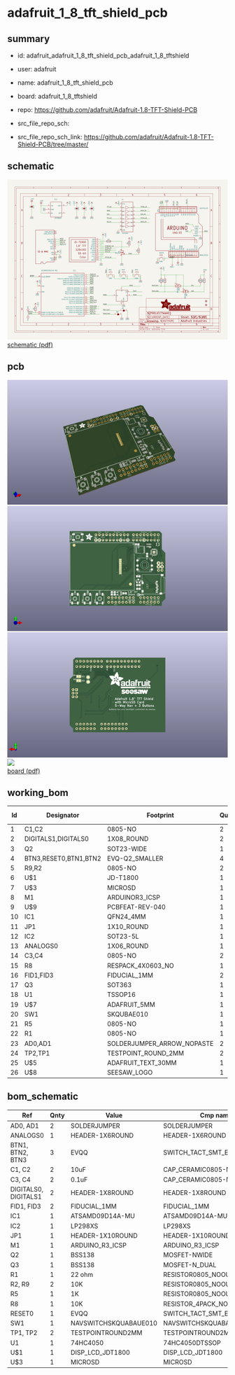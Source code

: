 # adafruit_1_8_tft_shield_pcb
 
## summary 
* id: adafruit_adafruit_1_8_tft_shield_pcb_adafruit_1_8_tftshield
* user: adafruit
* name: adafruit_1_8_tft_shield_pcb
* board: adafruit_1_8_tftshield
* repo: https://github.com/adafruit/Adafruit-1.8-TFT-Shield-PCB



* src_file_repo_sch: 
* src_file_repo_sch_link: https://github.com/adafruit/Adafruit-1.8-TFT-Shield-PCB/tree/master/

## schematic  
![](working_schematic_600.png)  
[schematic (pdf)](working_schematic.pdf)  

## pcb  
![](working_3d_600.png) 
![](working_3d_front_600.png)  
![](working_3d_back_600.png)  
![](working_600.png)  
[board (pdf)](working.pdf)  

## working_bom
| Id | Designator | Footprint | Quantity | Designation | Supplier and ref |  | None | 
| --- | --- | --- | --- | --- | --- | --- | --- | 
| 1 | C1,C2 | 0805-NO | 2 | 10uF |  |  | [''] | 
| 2 | DIGITALS1,DIGITALS0 | 1X08_ROUND | 2 |  |  |  | [''] | 
| 3 | Q2 | SOT23-WIDE | 1 | BSS138 |  |  | [''] | 
| 4 | BTN3,RESET0,BTN1,BTN2 | EVQ-Q2_SMALLER | 4 | EVQQ |  |  | [''] | 
| 5 | R9,R2 | 0805-NO | 2 | 10K |  |  | [''] | 
| 6 | U$1 | JD-T1800 | 1 | DISP_LCD_JDT1800 |  |  | [''] | 
| 7 | U$3 | MICROSD | 1 | MICROSD |  |  | [''] | 
| 8 | M1 | ARDUINOR3_ICSP | 1 | ARDUINO_R3_ICSP |  |  | [''] | 
| 9 | U$9 | PCBFEAT-REV-040 | 1 |  |  |  | [''] | 
| 10 | IC1 | QFN24_4MM | 1 | ATSAMD09D14A-MU |  |  | [''] | 
| 11 | JP1 | 1X10_ROUND | 1 |  |  |  | [''] | 
| 12 | IC2 | SOT23-5L | 1 | AP2112K-3.3 |  |  | [''] | 
| 13 | ANALOGS0 | 1X06_ROUND | 1 |  |  |  | [''] | 
| 14 | C3,C4 | 0805-NO | 2 | 0.1uF |  |  | [''] | 
| 15 | R8 | RESPACK_4X0603_NO | 1 | 10K |  |  | [''] | 
| 16 | FID1,FID3 | FIDUCIAL_1MM | 2 | FIDUCIAL_1MM |  |  | [''] | 
| 17 | Q3 | SOT363 | 1 | BSS138 |  |  | [''] | 
| 18 | U1 | TSSOP16 | 1 | 74HC4050 |  |  | [''] | 
| 19 | U$7 | ADAFRUIT_5MM | 1 |  |  |  | [''] | 
| 20 | SW1 | SKQUBAE010 | 1 | NAVSWITCHSKQUABAUE010 |  |  | [''] | 
| 21 | R5 | 0805-NO | 1 | 1K |  |  | [''] | 
| 22 | R1 | 0805-NO | 1 | 22 ohm |  |  | [''] | 
| 23 | AD0,AD1 | SOLDERJUMPER_ARROW_NOPASTE | 2 |  |  |  | [''] | 
| 24 | TP2,TP1 | TESTPOINT_ROUND_2MM | 2 |  |  |  | [''] | 
| 25 | U$5 | ADAFRUIT_TEXT_30MM | 1 |  |  |  | [''] | 
| 26 | U$8 | SEESAW_LOGO | 1 |  |  |  | [''] | 


## bom_schematic
| Ref | Qnty | Value | Cmp name | Footprint | Description | Vendor | DNP | 
| --- | --- | --- | --- | --- | --- | --- | --- | 
| AD0, AD1 | 2 | SOLDERJUMPER | SOLDERJUMPER | working:SOLDERJUMPER_ARROW_NOPASTE |  |  |  | 
| ANALOGS0 | 1 | HEADER-1X6ROUND | HEADER-1X6ROUND | working:1X06_ROUND |  |  |  | 
| BTN1, BTN2, BTN3 | 3 | EVQQ | SWITCH_TACT_SMT_EVQQ2_SMALL | working:EVQ-Q2_SMALLER |  |  |  | 
| C1, C2 | 2 | 10uF | CAP_CERAMIC0805-NOOUTLINE | working:0805-NO |  |  |  | 
| C3, C4 | 2 | 0.1uF | CAP_CERAMIC0805-NOOUTLINE | working:0805-NO |  |  |  | 
| DIGITALS0, DIGITALS1 | 2 | HEADER-1X8ROUND | HEADER-1X8ROUND | working:1X08_ROUND |  |  |  | 
| FID1, FID3 | 2 | FIDUCIAL_1MM | FIDUCIAL_1MM | working:FIDUCIAL_1MM |  |  |  | 
| IC1 | 1 | ATSAMD09D14A-MU | ATSAMD09D14A-MU | working:QFN24_4MM |  |  |  | 
| IC2 | 1 | LP298XS | LP298XS | working:SOT23-5L |  |  |  | 
| JP1 | 1 | HEADER-1X10ROUND | HEADER-1X10ROUND | working:1X10_ROUND |  |  |  | 
| M1 | 1 | ARDUINO_R3_ICSP | ARDUINO_R3_ICSP | working:ARDUINOR3_ICSP |  |  |  | 
| Q2 | 1 | BSS138 | MOSFET-NWIDE | working:SOT23-WIDE |  |  |  | 
| Q3 | 1 | BSS138 | MOSFET-N_DUAL | working:SOT363 |  |  |  | 
| R1 | 1 | 22 ohm | RESISTOR0805_NOOUTLINE | working:0805-NO |  |  |  | 
| R2, R9 | 2 | 10K | RESISTOR0805_NOOUTLINE | working:0805-NO |  |  |  | 
| R5 | 1 | 1K | RESISTOR0805_NOOUTLINE | working:0805-NO |  |  |  | 
| R8 | 1 | 10K | RESISTOR_4PACK_NO | working:RESPACK_4X0603_NO |  |  |  | 
| RESET0 | 1 | EVQQ | SWITCH_TACT_SMT_EVQQ2_SMALL | working:EVQ-Q2_SMALLER |  |  |  | 
| SW1 | 1 | NAVSWITCHSKQUABAUE010 | NAVSWITCHSKQUABAUE010 | working:SKQUBAE010 |  |  |  | 
| TP1, TP2 | 2 | TESTPOINTROUND2MM | TESTPOINTROUND2MM | working:TESTPOINT_ROUND_2MM |  |  |  | 
| U1 | 1 | 74HC4050 | 74HC4050DTSSOP | working:TSSOP16 |  |  |  | 
| U$1 | 1 | DISP_LCD_JDT1800 | DISP_LCD_JDT1800 | working:JD-T1800 |  |  |  | 
| U$3 | 1 | MICROSD | MICROSD | working:MICROSD |  |  |  | 

